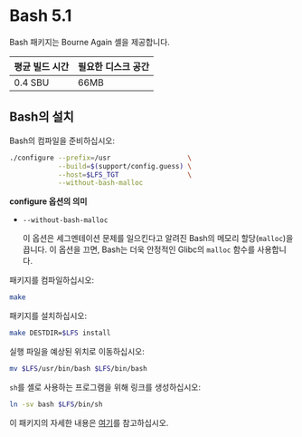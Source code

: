 # Bash 5.1

Bash 패키지는 Bourne Again 셸을 제공합니다.

| 평균 빌드 시간 | 필요한 디스크 공간 |
| --- | --- |
| 0.4 SBU | 66MB |

## Bash의 설치

Bash의 컴파일을 준비하십시오:

```sh
./configure --prefix=/usr                   \
            --build=$(support/config.guess) \
            --host=$LFS_TGT                 \
            --without-bash-malloc
```

**configure 옵션의 의미**

* `--without-bash-malloc`

  이 옵션은 세그멘테이션 문제를 일으킨다고 알려진 Bash의 메모리 할당(`malloc`)을 끕니다. 이 옵션을 끄면, Bash는 더욱 안정적인 Glibc의 `malloc` 함수를 사용합니다.

패키지를 컴파일하십시오:

```sh
make
```

패키지를 설치하십시오:

```sh
make DESTDIR=$LFS install
```

실행 파일을 예상된 위치로 이동하십시오:

```sh
mv $LFS/usr/bin/bash $LFS/bin/bash
```

`sh`를 셸로 사용하는 프로그램을 위해 링크를 생성하십시오:

```sh
ln -sv bash $LFS/bin/sh
```

이 패키지의 자세한 내용은 [여기](/8/34.html)를 참고하십시오.